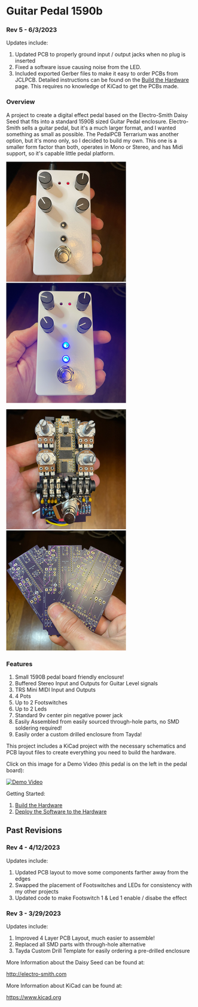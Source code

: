 # Guitar Pedal 1590b

### Rev 5 - 6/3/2023

Updates include:
1. Updated PCB to properly ground input / output jacks when no plug is inserted
2. Fixed a software issue causing noise from the LED.
3. Included exported Gerber files to make it easy to order PCBs from JCLPCB. Detailed instructions can be found on the [Build the Hardware](docs/README.md) page. This requires no knowledge of KiCad to get the PCBs made.

### Overview

A project to create a digital effect pedal based on the Electro-Smith Daisy Seed that fits into a standard 1590B sized Guitar Pedal enclosure. Electro-Smith sells a guitar pedal, but it's a much larger format, and I wanted something as small as possible.  The PedalPCB Terrarium was another option, but it's mono only, so I decided to build my own. This one is a smaller form factor than both, operates in Mono or Stereo, and has Midi support, so it's capable little pedal platform.

![FinalProduct](docs/images/FinalProduct.png) ![Backside](docs/images/Alive.png)

![CircuitBoard](docs/images/CircuitBoard.png) ![PCBs](docs/images/PCBs.png)

### Features

1. Small 1590B pedal board friendly enclosure!
2. Buffered Stereo Input and Outputs for Guitar Level signals
3. TRS Mini MIDI Input and Outputs
4. 4 Pots
5. Up to 2 Footswitches
6. Up to 2 Leds
7. Standard 9v center pin negative power jack
8. Easily Assembled from easily sourced through-hole parts, no SMD soldering required!
9. Easily order a custom drilled enclosure from Tayda!

This project includes a KiCad project with the necessary schematics and PCB layout files to create everything you need to build the hardware.

Click on this image for a Demo Video (this pedal is on the left in the pedal board):

[![Demo Video](https://img.youtube.com/vi/ZkLnS43acQo/0.jpg)](https://www.youtube.com/watch?v=ZkLnS43acQo)

Getting Started:

1. [Build the Hardware](docs/README.md)
2. [Deploy the Software to the Hardware](../../Software/GuitarPedal/README.md)

## Past Revisions
### Rev 4 - 4/12/2023

Updates include:
1. Updated PCB layout to move some components farther away from the edges
2. Swapped the placement of Footswitches and LEDs for consistency with my other projects 
3. Updated code to make Footswitch 1 & Led 1 enable / disabe the effect

### Rev 3 - 3/29/2023

Updates include:
1. Improved 4 Layer PCB Layout, much easier to assemble!
2. Replaced all SMD parts with through-hole alternative
3. Tayda Custom Drill Template for easily ordering a pre-drilled enclosure

More Information about the Daisy Seed can be found at:

http://electro-smith.com

More Information about KiCad can be found at:

https://www.kicad.org
